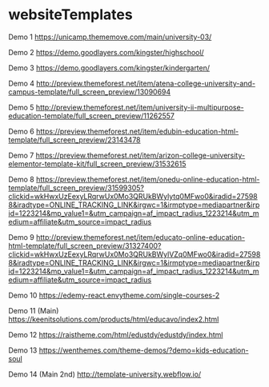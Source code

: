 # websiteTemplates
Demo 1
https://unicamp.thememove.com/main/university-03/

Demo 2
https://demo.goodlayers.com/kingster/highschool/

Demo 3
https://demo.goodlayers.com/kingster/kindergarten/

Demo 4
http://preview.themeforest.net/item/atena-college-university-and-campus-template/full_screen_preview/13090694

Demo 5
http://preview.themeforest.net/item/university-ii-multipurpose-education-template/full_screen_preview/11262557

Demo 6
https://preview.themeforest.net/item/edubin-education-html-template/full_screen_preview/23143478

Demo 7
https://preview.themeforest.net/item/arizon-college-university-elementor-template-kit/full_screen_preview/31532615

Demo 8
https://preview.themeforest.net/item/onedu-online-education-html-template/full_screen_preview/31599305?clickid=wkHwxUzEexyLRqrwUx0Mo3QRUkBWylytq0MFwo0&iradid=275988&iradtype=ONLINE_TRACKING_LINK&irgwc=1&irmptype=mediapartner&irpid=1223214&mp_value1=&utm_campaign=af_impact_radius_1223214&utm_medium=affiliate&utm_source=impact_radius

Demo 9
http://preview.themeforest.net/item/educato-online-education-html-template/full_screen_preview/31327400?clickid=wkHwxUzEexyLRqrwUx0Mo3QRUkBWylVZq0MFwo0&iradid=275988&iradtype=ONLINE_TRACKING_LINK&irgwc=1&irmptype=mediapartner&irpid=1223214&mp_value1=&utm_campaign=af_impact_radius_1223214&utm_medium=affiliate&utm_source=impact_radius

Demo 10
https://edemy-react.envytheme.com/single-courses-2

Demo 11 (Main)
https://keenitsolutions.com/products/html/educavo/index2.html

Demo 12
https://raistheme.com/html/edustdy/edustdy/index.html

Demo 13
https://wenthemes.com/theme-demos/?demo=kids-education-soul

Demo 14 (Main 2nd)
http://template-university.webflow.io/


